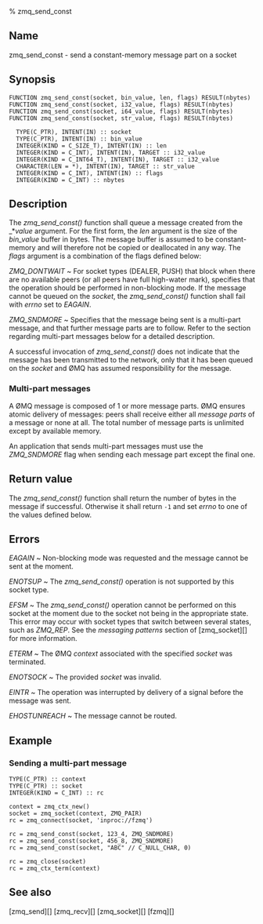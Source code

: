 % zmq_send_const


Name
----

zmq_send_const - send a constant-memory message part on a socket


Synopsis
--------

~~~{.synopsis}
FUNCTION zmq_send_const(socket, bin_value, len, flags) RESULT(nbytes)
FUNCTION zmq_send_const(socket, i32_value, flags) RESULT(nbytes)
FUNCTION zmq_send_const(socket, i64_value, flags) RESULT(nbytes)
FUNCTION zmq_send_const(socket, str_value, flags) RESULT(nbytes)

  TYPE(C_PTR), INTENT(IN) :: socket
  TYPE(C_PTR), INTENT(IN) :: bin_value
  INTEGER(KIND = C_SIZE_T), INTENT(IN) :: len
  INTEGER(KIND = C_INT), INTENT(IN), TARGET :: i32_value
  INTEGER(KIND = C_INT64_T), INTENT(IN), TARGET :: i32_value
  CHARACTER(LEN = *), INTENT(IN), TARGET :: str_value
  INTEGER(KIND = C_INT), INTENT(IN) :: flags
  INTEGER(KIND = C_INT) :: nbytes
~~~


Description
-----------

The *zmq_send_const()* function shall queue a message created from the
_*_value_ argument.  For the first form, the _len_ argument is the size of the
_bin_value_ buffer in bytes.  The message buffer is assumed to be
constant-memory and will therefore not be copied or deallocated in any way.
The _flags_ argument is a combination of the flags defined below:

*ZMQ_DONTWAIT*
  ~ For socket types (DEALER, PUSH) that block when there are no available
    peers (or all peers have full high-water mark), specifies that the
    operation should be performed in non-blocking mode.  If the message cannot
    be queued on the _socket_, the *zmq_send_const()* function shall fail with
    _errno_ set to *EAGAIN*.

*ZMQ_SNDMORE*
  ~ Specifies that the message being sent is a multi-part message, and that
    further message parts are to follow.  Refer to the section regarding
    multi-part messages below for a detailed description.

A successful invocation of *zmq_send_const()* does not indicate that the
message has been transmitted to the network, only that it has been queued on
the _socket_ and ØMQ has assumed responsibility for the message.

### Multi-part messages

A ØMQ message is composed of 1 or more message parts.  ØMQ ensures atomic
delivery of messages: peers shall receive either all _message parts_ of a
message or none at all.  The total number of message parts is unlimited except
by available memory.

An application that sends multi-part messages must use the *ZMQ_SNDMORE* flag
when sending each message part except the final one.


Return value
------------

The *zmq_send_const()* function shall return the number of bytes in the message
if successful.  Otherwise it shall return `-1` and set _errno_ to one of the
values defined below.


Errors
------

*EAGAIN*
  ~ Non-blocking mode was requested and the message cannot be sent at the
    moment.

*ENOTSUP*
  ~ The *zmq_send_const()* operation is not supported by this socket type.

*EFSM*
  ~ The *zmq_send_const()* operation cannot be performed on this socket at the
    moment due to the socket not being in the appropriate state.  This error
    may occur with socket types that switch between several states, such as
    *ZMQ_REP*.  See the _messaging patterns_ section of [zmq_socket][] for more
    information.

*ETERM*
  ~ The ØMQ _context_ associated with the specified _socket_ was terminated.

*ENOTSOCK*
  ~ The provided _socket_ was invalid.

*EINTR*
  ~ The operation was interrupted by delivery of a signal before the message
    was sent.

*EHOSTUNREACH*
  ~ The message cannot be routed.


Example
-------

### Sending a multi-part message

~~~{.example}
TYPE(C_PTR) :: context
TYPE(C_PTR) :: socket
INTEGER(KIND = C_INT) :: rc

context = zmq_ctx_new()
socket = zmq_socket(context, ZMQ_PAIR)
rc = zmq_connect(socket, 'inproc://fzmq')

rc = zmq_send_const(socket, 123_4, ZMQ_SNDMORE)
rc = zmq_send_const(socket, 456_8, ZMQ_SNDMORE)
rc = zmq_send_const(socket, "ABC" // C_NULL_CHAR, 0)

rc = zmq_close(socket)
rc = zmq_ctx_term(context)
~~~


See also
--------
[zmq_send][]
[zmq_recv][]
[zmq_socket][]
[fzmq][]
